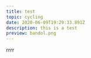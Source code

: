 ```yaml
---
title: test
topic: cycling
date: 2020-06-09T19:29:33.891Z
description: this is a test
preview: bandol.png
---
```

rrrr